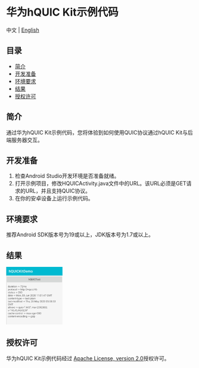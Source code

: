 # 华为hQUIC Kit示例代码
中文 | [English](https://github.com/HMS-Core/hms-hQUIC-demo)
## 目录

 * [简介](#introduction)
 * [开发准备](#getting-started)
 * [环境要求](#supported-environments)
 * [结果](#result)
 * [授权许可](#license)

## 简介
   通过华为hQUIC Kit示例代码，您将体验到如何使用QUIC协议通过hQUIC Kit与后端服务器交互。

## 开发准备
   1. 检查Android Studio开发环境是否准备就绪。
   2. 打开示例项目，修改HQUICActivity.java文件中的URL。该URL必须是GET请求的URL，并且支持QUIC协议。
   3. 在你的安卓设备上运行示例代码。

## 环境要求
   推荐Android SDK版本号为19或以上，JDK版本号为1.7或以上。

## 结果
   <img src="images/result.jpg" width = 30% height = 30%>

## 授权许可
   华为hQUIC Kit示例代码经过 [Apache License, version 2.0](http://www.apache.org/licenses/LICENSE-2.0)授权许可。
